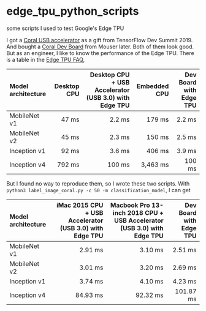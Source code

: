 # edge_tpu_python_scripts
some scripts I used to test Google's Edge TPU

I got a [Coral USB accelerator](https://coral.withgoogle.com/products/accelerator/) as a gift from TensorFlow Dev Summit 2019. And bought a [Coral Dev Board](https://coral.withgoogle.com/products/dev-board/) from Mouser later. Both of them look good. But as an engineer, I like to know the performance of the Edge TPU. There is a table in the [Edge TPU FAQ](https://coral.withgoogle.com/tutorials/edgetpu-faq/),

|Model architecture | Desktop CPU |	Desktop CPU + USB Accelerator (USB 3.0) with Edge TPU	| Embedded CPU | Dev Board with Edge TPU |
|:------------------|------------:| -----------------------------------------------------:|-------------:|------------------------:|
|MobileNet v1	|47 ms	| 2.2 ms	| 179 ms	|2.2 ms|
|MobileNet v2	|45 ms	| 2.3 ms	| 150 ms	|2.5 ms|
|Inception v1	|92 ms	| 3.6 ms	| 406 ms	|3.9 ms|
|Inception v4	|792 ms	| 100 ms	|3,463 ms	|100 ms|


But I found no way to reproduce them, so I wrote these two scripts. With `python3 label_image_coral.py -c 50 -m classification_model`, I can get

|Model architecture | 	iMac 2015 CPU + USB Accelerator (USB 3.0) with Edge TPU	| Macbook Pro 13-inch 2018 CPU + USB Accelerator (USB 3.0) with Edge TPU	| Dev Board with Edge TPU |
|:------------------|------------------------:|------------------------:|------------------------:|
|MobileNet v1	| 2.91 ms| 3.10 ms|2.51 ms|
|MobileNet v2	| 3.01 ms| 3.20 ms|2.69 ms|
|Inception v1	| 3.74 ms| 4.10 ms|4.23 ms|
|Inception v4	| 84.93 ms| 92.32 ms| 101.87 ms|

